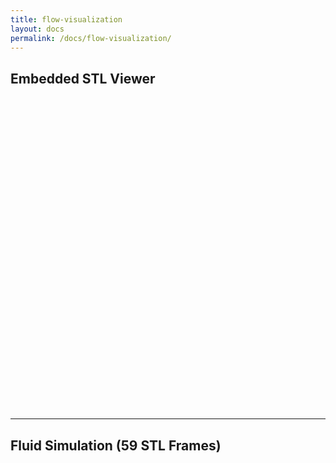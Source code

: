 ```yaml
---
title: flow-visualization
layout: docs
permalink: /docs/flow-visualization/
---
```


## Embedded STL Viewer  
<div id="stl-demo" style="height:500px;"></div>

---

## Fluid Simulation (59 STL Frames)  
<div id="fluid-demo" style="height:500px;"></div>

<!-- 1️⃣  Three + controls/loaders -->
<script type="module" src="{{ '/assets/js/init-three-global.js' | relative_url }}"></script>

<!-- 2️⃣  Viewer modules (ES-modules that attach to window) -->
<script type="module" src="{{ '/assets/js/stl-viewer.js'      | relative_url }}"></script>
<script type="module" src="{{ '/assets/js/fluidsimviewer.js'  | relative_url }}"></script>

<!-- 3️⃣  FlowVisualization wrapper (plain script, not a module) -->
<script src="{{ '/assets/js/flow-visualization.js' | relative_url }}"></script>

<!-- 4️⃣  Page-specific bootstrap -->
<script>
  window.addEventListener('DOMContentLoaded', () => {
    /* Single STL */
    FlowVisualization.staticViewer(
      'stl-demo',
      {{ '/assets/models/example.stl' | relative_url | jsonify }},
      { color: 0xfacc15, cameraZ: 150 }
    );

    /* Fluid sim */
    FlowVisualization.fluidViewer(
      'fluid-demo',
      {{ '/assets/models/airways/outlet' | relative_url | jsonify }},
      59,
      { color: 0x1caaff, cameraZ: 120, frameDelay: 200 }
    );
  });
</script>

